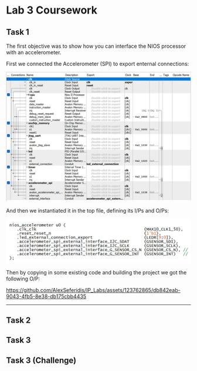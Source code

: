 # Lab 3 Coursework #

## Task 1 ## 

The first objective was to show how you can interface the NIOS processor with an accelerometer.

First we connected the Accelerometer (SPI) to export enternal connections:

![connectspi](task1/accelerometeripop.jpg)

And then we instantiated it in the top file, defining its I/Ps and O/Ps:

![instan](task1/accelerometerinstantiation.jpg)

Then by copying in some existing code and building the project we got the following O/P:



https://github.com/AlexSeferidis/IP_Labs/assets/123762865/db842eab-9043-4fb5-8e38-db175cbb4435



---
## Task 2 ##



## Task 3 ##


## Task 3 (Challenge) ##
